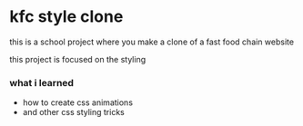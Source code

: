 # kfc style clone
this is a school project where you make a clone of a fast food chain website

this project is focused on the styling

### what i learned
 - how to create css animations
 - and other css styling tricks 
